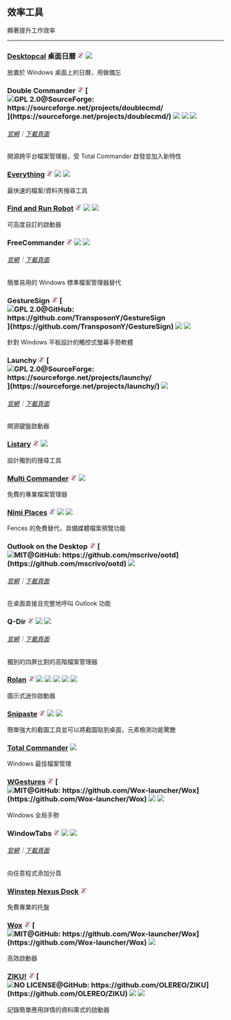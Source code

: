 ## 效率工具

顯著提升工作效率

---

### [Desktopcal](http://www.desktopcal.com/) 桌面日曆 ![](../assets/free.png) ![](../assets/earth-globe.png)

放置於 Windows 桌面上的日曆，用做備忘

### Double Commander ![](../assets/free.png) [![](../assets/open-source-icon.png "GPL 2.0@SourceForge: https://sourceforge.net/projects/doublecmd/")](https://sourceforge.net/projects/doublecmd/) ![](../assets/earth-globe.png) ![](../assets/usb.png) ![](../assets/multi_platform.png)

###### [官網](https://doublecmd.sourceforge.io/)｜[下載頁面](https://sourceforge.net/p/doublecmd/wiki/Download/)

開源跨平台檔案管理器，受 Total Commander 啟發並加入新特性

### [Everything](http://www.voidtools.com/) ![](../assets/free.png) ![](../assets/earth-globe.png) ![](../assets/usb.png)

最快速的檔案/資料夾搜尋工具

### [Find and Run Robot](https://www.donationcoder.com/Software/Mouser/findrun/) ![](../assets/free.png) ![](../assets/united-states.png) ![](../assets/usb.png)

可高度自訂的啟動器

### FreeCommander ![](../assets/free.png) ![](../assets/earth-globe.png) ![](../assets/usb.png)

###### [官網](http://freecommander.com/en/summary/)｜[下載頁面](http://freecommander.com/en/downloads/)

簡單易用的 Windows 標準檔案管理器替代

### GestureSign ![](../assets/free.png) [![](../assets/open-source-icon.png "GPL 2.0@GitHub: https://github.com/TransposonY/GestureSign")](https://github.com/TransposonY/GestureSign) ![](../assets/china.png)  ![](../assets/united-states.png)

針對 Windows 平板設計的觸控式螢幕手勢軟體

### Launchy ![](../assets/free.png) [![](../assets/open-source-icon.png "GPL 2.0@SourceForge: https://sourceforge.net/projects/launchy/")](https://sourceforge.net/projects/launchy/) ![](../assets/earth-globe.png)

###### [官網](http://www.launchy.net/)｜[下載頁面](http://www.launchy.net/download.php)

開源鍵盤啟動器

### [Listary](http://www.listary.com/) ![](../assets/free.png) ![](../assets/earth-globe.png)

設計獨到的搜尋工具

### [Multi Commander](http://multicommander.com/) ![](../assets/free.png) ![](../assets/earth-globe.png)

免費的專業檔案管理器

### [Nimi Places](http://mynimi.net/Projects/Nimi-Places/) ![](../assets/free.png) ![](../assets/united-states.png) ![](../assets/usb.png)

Fences 的免費替代，具備媒體檔案預覽功能

### Outlook on the Desktop ![](../assets/free.png) [![](../assets/open-source-icon.png "MIT@GitHub: https://github.com/mscrivo/ootd")](https://github.com/mscrivo/ootd) ![](../assets/united-states.png)

###### [官網](https://outlookonthedesktop.com/)｜[下載頁面](https://outlookonthedesktop.com/download)

在桌面直接且完整地呼叫 Outlook 功能

### Q-Dir ![](../assets/free.png) ![](../assets/earth-globe.png) ![](../assets/usb.png)

###### [官網](http://www.softwareok.com/?seite=Freeware/Q-Dir)｜[下載頁面](http://www.softwareok.com/?Download=Q-Dir)

獨到的四屏比對的高階檔案管理器

### [Rolan](http://www.irolan.com/) ![](../assets/free.png) ![](../assets/china.png)  ![](../assets/united-states.png)  ![](../assets/hong-kong.png)  ![](../assets/japan.png) ![](../assets/usb.png)

圖示式迷你啟動器

### [Snipaste](https://snipaste.com/) ![](../assets/free.png) ![](../assets/earth-globe.png) ![](../assets/usb.png)

簡單強大的截圖工具並可以將截圖貼到桌面，元素檢測功能驚艷

### [Total Commander](https://www.ghisler.com/) ![](../assets/earth-globe.png)

Windows 最佳檔案管理

### [WGestures](http://www.yingdev.com/projects/wgestures) ![](../assets/free.png) [![](../assets/open-source-icon.png "MIT@GitHub: https://github.com/Wox-launcher/Wox")](https://github.com/Wox-launcher/Wox) ![](../assets/china.png) ![](../assets/united-states.png)

Windows 全局手勢

### WindowTabs ![](../assets/free.png) ![](../assets/earth-globe.png) ![](../assets/usb.png)

###### [官網](http://windowtabs.com/)｜[下載頁面](http://windowtabs.com/download/)

向任意程式添加分頁

### [Winstep Nexus Dock](http://www.winstep.net/nexus.asp) ![](../assets/free.png)

免費專業的托盤

### [Wox](http://www.getwox.com/) ![](../assets/free.png) [![](../assets/open-source-icon.png "MIT@GitHub: https://github.com/Wox-launcher/Wox")](https://github.com/Wox-launcher/Wox) ![](../assets/earth-globe.png)

高效啟動器

### [ZIKU!](http://ziku.olereo.com/) ![](../assets/free.png) [![](../assets/open-source-icon.png "NO LICENSE@GitHub: https://github.com/OLEREO/ZIKU")](https://github.com/OLEREO/ZIKU) ![](../assets/china.png) ![](../assets/usb.png)

記錄簡單應用詳情的資料庫式的啟動器
